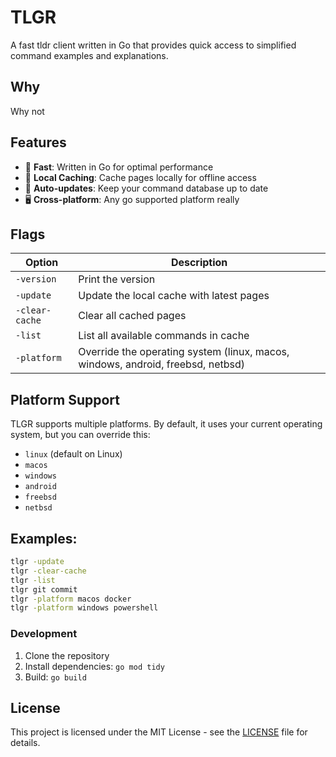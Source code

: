 # TLGR

A fast tldr client written in Go that provides quick access to simplified command examples and explanations.

## Why
Why not

## Features
- 🚀 **Fast**: Written in Go for optimal performance
- 💾 **Local Caching**: Cache pages locally for offline access
- 🔄 **Auto-updates**: Keep your command database up to date
- 🖥️ **Cross-platform**: Any go supported platform really

## Flags

| Option | Description |
|--------|-------------|
| `-version` | Print the version |
| `-update` | Update the local cache with latest pages |
| `-clear-cache` | Clear all cached pages |
| `-list` | List all available commands in cache |
| `-platform` | Override the operating system (linux, macos, windows, android, freebsd, netbsd) |

## Platform Support
TLGR supports multiple platforms. By default, it uses your current operating system, but you can override this:

- `linux` (default on Linux)
- `macos` 
- `windows`
- `android`
- `freebsd`
- `netbsd`

## Examples:
```bash
tlgr -update
tlgr -clear-cache
tlgr -list
tlgr git commit
tlgr -platform macos docker
tlgr -platform windows powershell
```

### Development
1. Clone the repository
2. Install dependencies: `go mod tidy`
3. Build: `go build`

## License

This project is licensed under the MIT License - see the [LICENSE](LICENSE) file for details.
